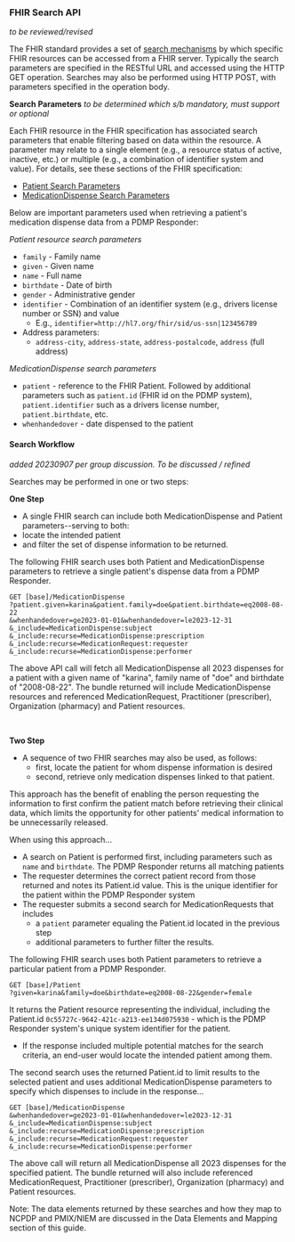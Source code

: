 ### FHIR Search API

_to be reviewed/revised_

The FHIR standard provides a set of [search mechanisms](http://hl7.org/fhir/search.html) by which specific FHIR resources can be accessed from a FHIR server. Typically the search parameters are specified in the RESTful URL and accessed using the HTTP GET operation. Searches may also be performed using HTTP POST, with parameters specified in the operation body.

**Search Parameters**
_to be determined which s/b mandatory, must support or optional_

Each FHIR resource in the FHIR specification has associated search parameters that enable filtering based on data within the resource. A parameter may relate to a single element (e.g., a resource status of active, inactive, etc.) or multiple (e.g., a combination of identifier system and value).
For details, see these sections of the FHIR specification:
- [Patient Search Parameters](https://build.fhir.org/patient.html#search)
- [MedicationDispense Search Parameters](https://build.fhir.org/medicationdispense.html#search)

Below are important parameters used when retrieving a patient's medication dispense data from a PDMP Responder:

_Patient resource search parameters_
- `family` - Family name
- `given` - Given name
- `name` - Full name
- `birthdate` - Date of birth
- `gender` - Administrative gender 
- `identifier` - Combination of an identifier system (e.g., drivers license number or SSN) and value
  - E.g., `identifier=http://hl7.org/fhir/sid/us-ssn|123456789`
- Address parameters:
  - `address-city`, `address-state`, `address-postalcode`, `address` (full address)

_MedicationDispense search parameters_
- `patient` - reference to the FHIR Patient. Followed by additional parameters such as `patient.id` (FHIR id on the PDMP system), `patient.identifier` such as a drivers license number, `patient.birthdate`, etc.
- `whenhandedover` - date dispensed to the patient

#### Search Workflow
_added 20230907 per group discussion. To be discussed / refined_

Searches may be performed in one or two steps:

**One Step**
-  A single FHIR search can include both MedicationDispense and Patient parameters--serving to both:
  -  locate the intended patient
  -  and filter the set of dispense information to be returned. 


The following FHIR search uses both Patient and MedicationDispense parameters to retrieve a single patient's dispense data from a PDMP Responder.

`GET [base]/MedicationDispense` <br/>
`?patient.given=karina&patient.family=doe&patient.birthdate=eq2008-08-22`<br/>
`&whenhandedover=ge2023-01-01&whenhandedover=le2023-12-31`<br/>
`&_include=MedicationDispense:subject`<br/>
`&_include:recurse=MedicationDispense:prescription`<br/>
`&_include:recurse=MedicationRequest:requester`<br/>
`&_include:recurse=MedicationDispense:performer`<br/>

The above API call will fetch all MedicationDispense all 2023 dispenses for a patient with a given name of "karina", family name of "doe" and birthdate of "2008-08-22". The bundle returned will include MedicationDispense resources and referenced MedicationRequest, Practitioner (prescriber), Organization (pharmacy) and Patient resources.

<br />

**Two Step** 
- A sequence of two FHIR searches may also be used, as follows:
  - first, locate the patient for whom dispense information is desired
  - second, retrieve only medication dispenses linked to that patient.

This approach has the benefit of enabling the person requesting the information to first confirm the patient match before retrieving their clinical data, which limits the opportunity for other patients' medical information to be unnecessarily released.

When using this approach...
- A search on Patient is performed first, including parameters such as `name` and `birthdate`. The PDMP Responder returns all matching patients
- The requester determines the correct patient record from those returned and notes its Patient.id value. This is the unique identifier for the patient within the PDMP Responder system
- The requester submits a second search for MedicationRequests that includes 
  - a `patient` parameter equaling the Patient.id located in the previous step
  - additional parameters to further filter the results.

The following FHIR search uses both Patient parameters to retrieve a particular patient from a PDMP Responder.

`GET [base]/Patient` <br/>
`?given=karina&family=doe&birthdate=eq2008-08-22&gender=female`

It returns the Patient resource representing the individual, including the Patient.id `0c55727c-9642-421c-a213-ee134d075930` - which is the PDMP Responder system's unique system identifier for the patient. 
- If the response included multiple potential matches for the search criteria, an end-user would locate the intended patient among them.

The second search uses the returned Patient.id to limit results to the selected patient and uses additional MedicationDispense parameters to specify which dispenses to include in the response...

`GET [base]/MedicationDispense` <br />
`&whenhandedover=ge2023-01-01&whenhandedover=le2023-12-31`<br/>
`&_include=MedicationDispense:subject`<br/>
`&_include:recurse=MedicationDispense:prescription`<br/>
`&_include:recurse=MedicationRequest:requester`<br/>
`&_include:recurse=MedicationDispense:performer`<br/>

The above call will return all MedicationDispense all 2023 dispenses for the specified patient. The bundle returned will also include referenced MedicationRequest, Practitioner (prescriber), Organization (pharmacy) and Patient resources.

Note: The data elements returned by these searches and how they map to NCPDP and PMIX/NIEM are discussed in the Data Elements and Mapping section of this guide.


<br>

